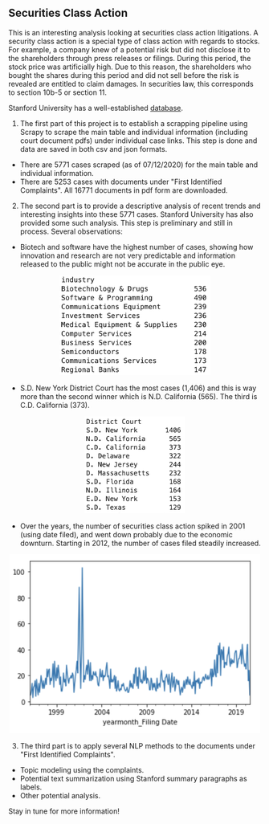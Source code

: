 ## Securities Class Action

This is an interesting analysis looking at securities class action litigations. A security class action is a special type of class action with regards to stocks. For example, a company knew of a potential risk but did not disclose it to the shareholders through press releases or filings. During this period, the stock price was artificially high. Due to this reason, the shareholders who bought the shares during this period and did not sell before the risk is revealed are entitled to claim damages. In securities law, this corresponds to section 10b-5 or section 11.

Stanford University has a well-established [database](http://securities.stanford.edu/filings.html). 

1. The first part of this project is to establish a scrapping pipeline using Scrapy to scrape the main table and individual information (including court document pdfs) under individual case links. This step is done and data are saved in both csv and json formats.
  - There are 5771 cases scraped (as of 07/12/2020) for the main table and individual information.
  - There are 5253 cases with documents under "First Identified Complaints". All 16771 documents in pdf form are downloaded.
  
2. The second part is to provide a descriptive analysis of recent trends and interesting insights into these 5771 cases. Stanford University has also provided some such analysis. This step is preliminary and still in process. Several observations:
  - Biotech and software have the highest number of cases, showing how innovation and research are not very predictable and information released to the public might not be accurate in the public eye.
  <p align="center">
    <img src="./images/industry-top10.png" class="inline" width="300"/>
  </p>

  - S.D. New York District Court has the most cases (1,406) and this is way more than the second winner which is N.D. California (565). The third is C.D. California (373).
  <p align="center">
    <img src="./images/court-top10.png" class="inline" width="200"/>
  </p>
  
  - Over the years, the number of securities class action spiked in 2001 (using date filed), and went down probably due to the economic downturn. Starting in 2012, the number of cases filed steadily increased.
  <p align="center">
    <img src="./images/timeSeries.png" class="inline" width="500"/>
  </p>
    
3. The third part is to apply several NLP methods to the documents under "First Identified Complaints".
  - Topic modeling using the complaints.
  - Potential text summarization using Stanford summary paragraphs as labels.
  - Other potential analysis.

Stay in tune for more information!
